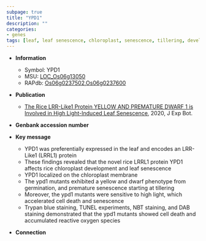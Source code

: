 ```yaml
---
subpage: true
title: "YPD1"
description: ""
categories:
- genes
tags: [leaf, leaf senescence, chloroplast, senescence, tillering, development, cell death, dwarf, chloroplast development, reactive oxygen species]
---
```


* **Information**  
    + Symbol: YPD1  
    + MSU: [LOC_Os06g13050](http://rice.plantbiology.msu.edu/cgi-bin/ORF_infopage.cgi?orf=LOC_Os06g13050)  
    + RAPdb: [Os06g0237502](http://rapdb.dna.affrc.go.jp/viewer/gbrowse_details/irgsp1?name=Os06g0237502),[Os06g0237600](http://rapdb.dna.affrc.go.jp/viewer/gbrowse_details/irgsp1?name=Os06g0237600)  

* **Publication**  
    + [The Rice LRR-Like1 Protein YELLOW AND PREMATURE DWARF 1 is Involved in High Light-Induced Leaf Senescence](http://www.ncbi.nlm.nih.gov/pubmed?term=The+Rice+LRR-Like1+Protein+YELLOW+AND+PREMATURE+DWARF+1+is+Involved+in+High+Light-Induced+Leaf+Senescence%5BTitle%5D), 2020, J Exp Bot.

* **Genbank accession number**  

* **Key message**  
    + YPD1 was preferentially expressed in the leaf and encodes an LRR-Like1 (LRRL1) protein
    + These findings revealed that the novel rice LRRL1 protein YPD1 affects rice chloroplast development and leaf senescence
    + YPD1 localized on the chloroplast membrane
    + The ypd1 mutants exhibited a yellow and dwarf phenotype from germination, and premature senescence starting at tillering
    + Moreover, the ypd1 mutants were sensitive to high light, which accelerated cell death and senescence
    + Trypan blue staining, TUNEL experiments, NBT staining, and DAB staining demonstrated that the ypd1 mutants showed cell death and accumulated reactive oxygen species

* **Connection**  



